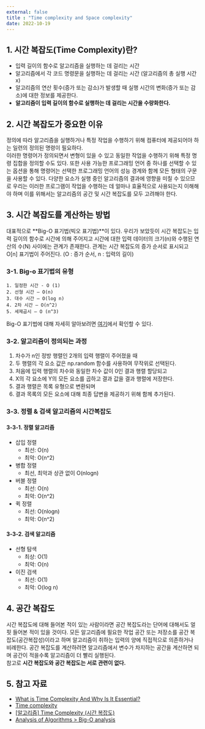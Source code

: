 ```yaml
---
external: false
title : "Time complexity and Space complexity"
date: 2022-10-19
---
```


## 1. 시간 복잡도(Time Complexity)란?

- 입력 길이의 함수로 알고리즘을 실행하는 데 걸리는 시간
- 알고리즘에서 각 코드 명령문을 실행하는 데 걸리는 시간 (알고리즘의 총 실행 시간 x)
- 알고리즘의 연산 횟수(증가 또는 감소)가 발생할 때 실행 시간의 변화(증가 또는 감소)에 대한 정보를 제공한다.
- **알고리즘이 입력 길이의 함수로 실행하는 데 걸리는 시간을 수량화한다.**
  
## 2. 시간 복잡도가 중요한 이유

정의에 따라 알고리즘을 실행하거나 특정 작업을 수행하기 위해 컴퓨터에 제공되어야 하는 일련의 정의된 명령이 필요하다.  
이러한 명령어가 정의되면서 변형이 있을 수 있고 동일한 작업을 수행하기 위해 특정 명령 집합을 정의할 수도 있다. 또한 사용 가능한 프로그래밍 언어 중 하나를 선택할 수 있는 옵션을 통해 명령어는 선택한 프로그래밍 언어의 성능 경계와 함께 모든 형태의 구문을 사용할 수 있다.
다양한 요소가 실행 중인 알고리즘의 결과에 영향을 미칠 수 있으므로 우리는 이러한 프로그램이 작업을 수행하는 데 얼마나 효율적으로 사용되는지 이해해야 하며 이를 위해서는 알고리즘의 공간 및 시간 복잡도를 모두 고려해야 한다.

## 3. 시간 복잡도를 계산하는 방법

대표적으로 **Big-O 표기법(빅오 표기법)**이 있다. 우리가 보았듯이 시간 복잡도는 입력 길이의 함수로 시간에 의해 주어지고 시간에 대한 입력 데이터의 크기(n)와 수행된 연산의 수(N) 사이에는 관계가 존재한다. 관계는 시간 복잡도의 증가 순서로 표시되고 O[n] 표기법이 주어진다. (O : 증가 순서, n : 입력의 길이)  

### 3-1. Big-o 표기법의 유형

```textile
1. 일정한 시간 - O (1)
2. 선형 시간 – O(n)
3. 대수 시간 – O(log n)
4. 2차 ​​시간 – O(n^2)
5. 세제곱시 – O (n^3)
```

Big-O 표기법에 대해 자세히 알아보려면 [여기](https://www.geeksforgeeks.org/analysis-algorithms-big-o-analysis/)에서 확인할 수 있다.

### 3-2. 알고리즘이 정의되는 과정

1. 차수가 n인 정방 행렬인 2개의 입력 행렬이 주어졌을 때  
2. 두 행렬의 각 요소 값은 np.random 함수를 사용하여 무작위로 선택된다.
3. 처음에 입력 행렬의 차수와 동일한 차수 값이 0인 결과 행렬 할당되고
4. X의 각 요소에 Y의 모든 요소를 ​​곱하고 결과 값을 결과 행렬에 저장한다.
5. 결과 행렬은 목록 유형으로 변환되며
6. 결과 목록의 모든 요소에 대해 최종 답변을 제공하기 위해 함께 추가된다.

### 3-3. 정렬 & 검색 알고리즘의 시간복잡도

#### 3-3-1. 정렬 알고리즘

- 삽입 정렬
  - 최선: O(n)
  - 최악: O(n^2)
- 병합 정렬
  - 최선, 최악과 상관 없이 O(nlogn)
- 버블 정렬
  - 최선: O(n)
  - 최악: O(n^2)
- 퀵 정렬
  - 최선: O(nlogn)
  - 최악: O(n^2)

#### 3-3-2. 검색 알고리즘

- 선형 탐색
  - 최상: O(1)
  - 최악: O(n)
- 이진 검색
  - 최선: O(1)
  - 최악: O(log n)

## 4. 공간 복잡도

시간 복잡도에 대해 들어본 적이 있는 사람이라면 공간 복잡도라는 단어에 대해서도 얼핏 들어본 적이 있을 것이다.
모든 알고리즘에 필요한 작업 공간 또는 저장소를 공간 복잡도(공간복잡성)이라고 하며 알고리즘이 취하는 입력의 양에 직접적으로 의존하거나 비례한다.
공간 복잡도를 계산하려면 알고리즘에서 변수가 차지하는 공간을 계산하면 되며 공간이 적을수록 알고리즘이 더 빨리 실행된다.  
참고로 **시간 복잡도와 공간 복잡도는 서로 관련이 없다.**

## 5. 참고 자료

- [What is Time Complexity And Why Is It Essential?](https://www.mygreatlearning.com/blog/why-is-time-complexity-essential/)
- [Time complexity](https://en.wikipedia.org/wiki/Time_complexity)
- [[알고리즘] Time Complexity (시간 복잡도)](https://hanamon.kr/%EC%95%8C%EA%B3%A0%EB%A6%AC%EC%A6%98-time-complexity-%EC%8B%9C%EA%B0%84-%EB%B3%B5%EC%9E%A1%EB%8F%84/)
- [Analysis of Algorithms > Big-O analysis](https://www.geeksforgeeks.org/analysis-algorithms-big-o-analysis/)
